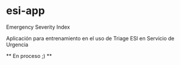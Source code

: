 # esi-app
Emergency Severity Index


Aplicación para entrenamiento en el uso de Triage ESI en Servicio de Urgencia


** En proceso ;) **

